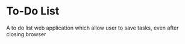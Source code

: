 # To-Do List
A to do list web application which allow user to save tasks, even after closing browser 
